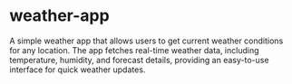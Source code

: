 # weather-app
A simple weather app that allows users to get current weather conditions for any location. The app fetches real-time weather data, including temperature, humidity, and forecast details, providing an easy-to-use interface for quick weather updates.
